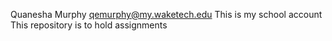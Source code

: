 
Quanesha Murphy qemurphy@my.waketech.edu
This is my school account
This repository is to hold assignments
